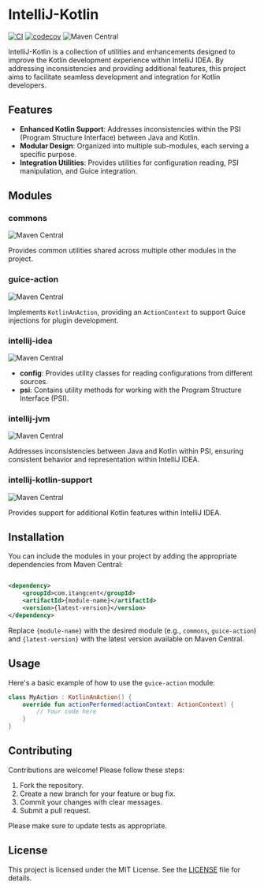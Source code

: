 # IntelliJ-Kotlin

[![CI](https://github.com/Earth-1610/intellij-kotlin/actions/workflows/ci.yml/badge.svg)](https://github.com/Earth-1610/intellij-kotlin/actions/workflows/ci.yml)
[![codecov](https://codecov.io/gh/Earth-1610/intellij-kotlin/branch/master/graph/badge.svg?token=UAW8KECMLW)](https://codecov.io/gh/Earth-1610/intellij-kotlin)
![Maven Central](https://img.shields.io/maven-central/v/com.itangcent/intellij-kotlin)

IntelliJ-Kotlin is a collection of utilities and enhancements designed to improve the Kotlin development experience
within IntelliJ IDEA. By addressing inconsistencies and providing additional features, this project aims to facilitate
seamless development and integration for Kotlin developers.

## Features

- **Enhanced Kotlin Support**: Addresses inconsistencies within the PSI (Program Structure Interface) between Java and
  Kotlin.
- **Modular Design**: Organized into multiple sub-modules, each serving a specific purpose.
- **Integration Utilities**: Provides utilities for configuration reading, PSI manipulation, and Guice integration.

## Modules

### commons

![Maven Central](https://img.shields.io/maven-central/v/com.itangcent/commons)

Provides common utilities shared across multiple other modules in the project.

### guice-action

![Maven Central](https://img.shields.io/maven-central/v/com.itangcent/guice-action)

Implements `KotlinAnAction`, providing an `ActionContext` to support Guice injections for plugin development.

### intellij-idea

![Maven Central](https://img.shields.io/maven-central/v/com.itangcent/intellij-idea)

- **config**: Provides utility classes for reading configurations from different sources.
- **psi**: Contains utility methods for working with the Program Structure Interface (PSI).

### intellij-jvm

![Maven Central](https://img.shields.io/maven-central/v/com.itangcent/intellij-jvm)

Addresses inconsistencies between Java and Kotlin within PSI, ensuring consistent behavior and representation within
IntelliJ IDEA.

### intellij-kotlin-support

![Maven Central](https://img.shields.io/maven-central/v/com.itangcent/intellij-kotlin-support)

Provides support for additional Kotlin features within IntelliJ IDEA.

## Installation

You can include the modules in your project by adding the appropriate dependencies from Maven Central:

```xml

<dependency>
    <groupId>com.itangcent</groupId>
    <artifactId>{module-name}</artifactId>
    <version>{latest-version}</version>
</dependency>
```

Replace `{module-name}` with the desired module (e.g., `commons`, `guice-action`) and `{latest-version}` with the latest
version available on Maven Central.

## Usage

Here's a basic example of how to use the `guice-action` module:

```kotlin
class MyAction : KotlinAnAction() {
    override fun actionPerformed(actionContext: ActionContext) {
        // Your code here
    }
}
```

## Contributing

Contributions are welcome! Please follow these steps:

1. Fork the repository.
2. Create a new branch for your feature or bug fix.
3. Commit your changes with clear messages.
4. Submit a pull request.

Please make sure to update tests as appropriate.

## License

This project is licensed under the MIT License. See the [LICENSE](LICENSE) file for details.